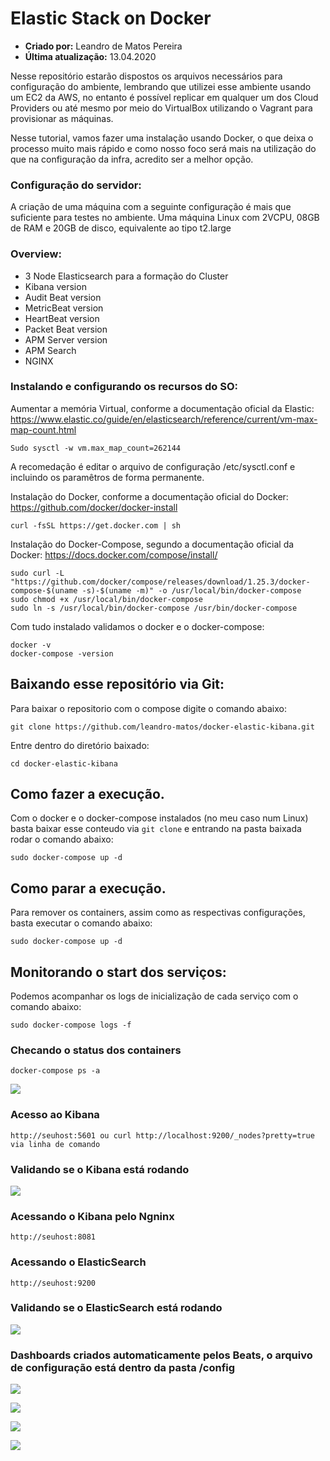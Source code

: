 # Elastic Stack on Docker
* **Criado por:** Leandro de Matos Pereira<br>
* **Última atualização:** 13.04.2020

Nesse repositório estarão dispostos os arquivos necessários para configuração do ambiente, lembrando que utilizei esse ambiente usando um EC2 da AWS, no entanto é possível replicar em qualquer um dos Cloud Providers ou até mesmo por meio do VirtualBox utilizando o Vagrant para provisionar as máquinas.

Nesse tutorial, vamos fazer uma instalação usando Docker, o que deixa o processo muito mais rápido e como nosso foco será mais na utilização do que na configuração da infra, acredito ser a melhor opção.

### Configuração do servidor:

A criação de uma máquina com a seguinte configuração é mais que suficiente para testes no ambiente. Uma máquina Linux com 2VCPU, 08GB de RAM e 20GB de disco, equivalente ao tipo t2.large

### Overview:

*	3 Node Elasticsearch para a formação do Cluster
*	Kibana version
*	Audit Beat version
*	MetricBeat version
*	HeartBeat version
*	Packet Beat version
*	APM Server version
*	APM Search
*	NGINX

### Instalando e configurando os recursos do SO:

Aumentar a memória Virtual, conforme a documentação oficial da Elastic: https://www.elastic.co/guide/en/elasticsearch/reference/current/vm-max-map-count.html

```
Sudo sysctl -w vm.max_map_count=262144 
```
A recomedação é editar o arquivo de configuração /etc/sysctl.conf e incluindo os paramêtros de forma permanente.


Instalação do Docker, conforme a documentação oficial do Docker: https://github.com/docker/docker-install

```
curl -fsSL https://get.docker.com | sh
```

Instalação do Docker-Compose, segundo a documentação oficial da Docker: https://docs.docker.com/compose/install/

```
sudo curl -L "https://github.com/docker/compose/releases/download/1.25.3/docker-compose-$(uname -s)-$(uname -m)" -o /usr/local/bin/docker-compose
sudo chmod +x /usr/local/bin/docker-compose
sudo ln -s /usr/local/bin/docker-compose /usr/bin/docker-compose

```

Com tudo instalado validamos o docker e o docker-compose:

```
docker -v
docker-compose -version
```

## Baixando esse repositório via Git:
Para baixar o repositorio com o compose digite o comando abaixo:
```
git clone https://github.com/leandro-matos/docker-elastic-kibana.git
```
Entre dentro do diretório baixado:
```
cd docker-elastic-kibana
```

## Como fazer a execução.
Com o docker e o docker-compose instalados (no meu caso num Linux) basta baixar esse conteudo via ```git clone``` e entrando na pasta baixada rodar o comando abaixo:

```
sudo docker-compose up -d
```

## Como parar a execução.
Para remover os containers, assim como as respectivas configurações, basta executar o comando abaixo:

```
sudo docker-compose up -d
```
  
## Monitorando o start dos serviços:
Podemos acompanhar os logs de inicialização de cada serviço com o comando abaixo:
```
sudo docker-compose logs -f
```

### Checando o status dos containers
```
docker-compose ps -a
```
![](images/docker-ps.PNG)

### Acesso ao Kibana
```
http://seuhost:5601 ou curl http://localhost:9200/_nodes?pretty=true via linha de comando
```

### Validando se o Kibana está rodando
![](images/kibana.PNG)

### Acessando o Kibana pelo Ngninx
```
http://seuhost:8081
```

### Acessando o ElasticSearch
```
http://seuhost:9200
```
### Validando se o ElasticSearch está rodando
![](images/cluster-elastic.PNG)

### Dashboards criados automaticamente pelos Beats, o arquivo de configuração está dentro da pasta /config

![](images/metricbeat.PNG)

![](images/metrics.PNG)

![](images/packetbeat.PNG)

![](images/heartbeat.PNG)